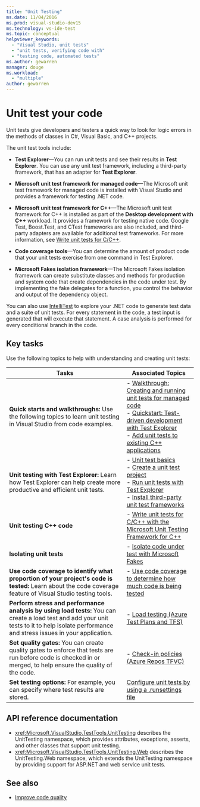 ```yaml
---
title: "Unit Testing"
ms.date: 11/04/2016
ms.prod: visual-studio-dev15
ms.technology: vs-ide-test
ms.topic: conceptual
helpviewer_keywords:
  - "Visual Studio, unit tests"
  - "unit tests, verifying code with"
  - "testing code, automated tests"
ms.author: gewarren
manager: douge
ms.workload:
  - "multiple"
author: gewarren
---
```

# Unit test your code

Unit tests give developers and testers a quick way to look for logic errors in the methods of classes in C#, Visual Basic, and C++ projects.

The unit test tools include:

* **Test Explorer**&mdash;You can run unit tests and see their results in **Test Explorer**. You can use any unit test framework, including a third-party framework, that has an adapter for **Test Explorer**.

* **Microsoft unit test framework for managed code**&mdash;The Microsoft unit test framework for managed code is installed with Visual Studio and provides a framework for testing .NET code.

* **Microsoft unit test framework for C++**&mdash;The Microsoft unit test framework for C++ is installed as part of the **Desktop development with C++** workload. It provides a framework for testing native code. Google Test, Boost.Test, and CTest frameworks are also included, and third-party adapters are available for additional test frameworks. For more information, see [Write unit tests for C/C++](../test/writing-unit-tests-for-c-cpp.md).

* **Code coverage tools**&mdash;You can determine the amount of product code that your unit tests exercise from one command in Test Explorer.

* **Microsoft Fakes isolation framework**&mdash;The Microsoft Fakes isolation framework can create substitute classes and methods for production and system code that create dependencies in the code under test. By implementing the fake delegates for a function, you control the behavior and output of the dependency object.

You can also use [IntelliTest](../test/generate-unit-tests-for-your-code-with-intellitest.md) to explore your .NET code to generate test data and a suite of unit tests. For every statement in the code, a test input is generated that will execute that statement. A case analysis is performed for every conditional branch in the code.

## Key tasks

Use the following topics to help with understanding and creating unit tests:

|Tasks|Associated Topics|
|-|-----------------------|
|**Quick starts and walkthroughs:** Use the following topics to learn unit testing in Visual Studio from code examples.|-   [Walkthrough: Creating and running unit tests for managed code](../test/walkthrough-creating-and-running-unit-tests-for-managed-code.md)<br />-   [Quickstart: Test-driven development with Test Explorer](../test/quick-start-test-driven-development-with-test-explorer.md)<br />-   [Add unit tests to existing C++ applications](../test/unit-testing-existing-cpp-applications-with-test-explorer.md)|
|**Unit testing with Test Explorer:** Learn how Test Explorer can help create more productive and efficient unit tests.|-   [Unit test basics](../test/unit-test-basics.md)<br />-   [Create a unit test project](../test/create-a-unit-test-project.md)<br />-   [Run unit tests with Test Explorer](../test/run-unit-tests-with-test-explorer.md)<br />-   [Install third-party unit test frameworks](../test/install-third-party-unit-test-frameworks.md)|
|**Unit testing C++ code**|-   [Write unit tests for C/C++ with the Microsoft Unit Testing Framework for C++](../test/writing-unit-tests-for-c-cpp-with-the-microsoft-unit-testing-framework-for-cpp.md)|
|**Isolating unit tests**|-   [Isolate code under test with Microsoft Fakes](../test/isolating-code-under-test-with-microsoft-fakes.md)|
|**Use code coverage to identify what proportion of your project's code is tested:** Learn about the code coverage feature of Visual Studio testing tools.|-   [Use code coverage to determine how much code is being tested](../test/using-code-coverage-to-determine-how-much-code-is-being-tested.md)|
|**Perform stress and performance analysis by using load tests:** You can create a load test and add your unit tests to it to help isolate performance and stress issues in your application.|-   [Load testing (Azure Test Plans and TFS)](/azure/devops/test/load-test/index?view=vsts)|
|**Set quality gates:** You can create quality gates to enforce that tests are run before code is checked in or merged, to help ensure the quality of the code.|-   [Check-in policies (Azure Repos TFVC)](/azure/devops/repos/tfvc/add-check-policies?view=vsts)|
|**Set testing options:** For example, you can specify where test results are stored.|[Configure unit tests by using a .runsettings file](../test/configure-unit-tests-by-using-a-dot-runsettings-file.md)|

## API reference documentation

- <xref:Microsoft.VisualStudio.TestTools.UnitTesting> describes the UnitTesting namespace, which provides attributes, exceptions, asserts, and other classes that support unit testing.
- <xref:Microsoft.VisualStudio.TestTools.UnitTesting.Web> describes the UnitTesting.Web namespace, which extends the UnitTesting namespace by providing support for ASP.NET and web service unit tests.

## See also

- [Improve code quality](../test/improve-code-quality.md)
